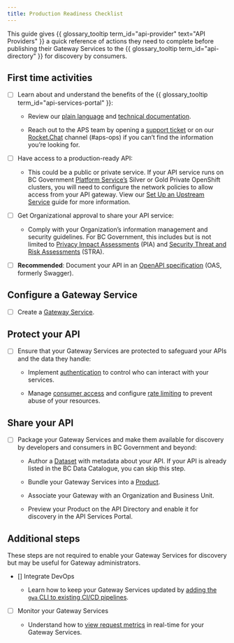 ```yaml
---
title: Production Readiness Checklist
---
```


This guide gives
{{ glossary_tooltip term_id="api-provider" text="API Providers" }} a quick
reference of actions they need to complete before publishing their Gateway
Services to the {{ glossary_tooltip term_id="api-directory" }} for discovery by
consumers.

## First time activities

- [ ] Learn about and understand the benefits of the
{{ glossary_tooltip term_id="api-services-portal" }}:

  - Review our [plain language](https://www2.gov.bc.ca/gov/content/data/finding-and-sharing/api-management)
    and [technical documentation](https://developer.gov.bc.ca/docs/default/component/aps-infra-platform-docs/).
  
  - Reach out to the APS team by opening a [support ticket](https://dpdd.atlassian.net/servicedesk/customer/portal/1/group/2)
    or on our [Rocket.Chat](https://docs.developer.gov.bc.ca/join-bc-rocket-chat/)
    channel (#aps-ops) if you can’t find the information you’re looking for.

- [ ] Have access to a production-ready API:

  - This could be a public or private service. If your API service runs on BC
    Government [Platform Service’s](https://digital.gov.bc.ca/cloud/services/)
    Silver or Gold Private OpenShift clusters, you will need to configure the
    network policies to allow access from your API gateway. View our
    [Set Up an Upstream Service](/how-to/upstream-services.md) guide for more
    information.

- [ ] Get Organizational approval to share your API service:

  - Comply with your Organization’s information management and security
    guidelines. For BC Government, this includes but is not limited to
    [Privacy Impact Assessments](https://www2.gov.bc.ca/gov/content/governments/services-for-government/information-management-technology/privacy/privacy-impact-assessments)
    (PIA) and [Security Threat and Risk Assessments](https://www2.gov.bc.ca/gov/content/governments/services-for-government/information-management-technology/information-security/security-threat-and-risk-assessment)
    (STRA).

- [ ] **Recommended**: Document your API in an [OpenAPI specification](https://swagger.io/docs/specification/about/)
(OAS, formerly Swagger).

## Configure a Gateway Service

- [ ] Create a [Gateway Service](/how-to/create-gateway-service.md).

## Protect your API

- [ ] Ensure that your Gateway Services are protected to safeguard your APIs and
the data they handle:

  - Implement [authentication](/how-to/client-cred-flow) to control who can
    interact with your services.

  - Manage [consumer access](/how-to/api-access) and configure [rate limiting](/how-to/COMMON-CONFIG.md#rate-limiting)
    to prevent abuse of your resources.

## Share your API

- [ ] Package your Gateway Services and make them available for discovery by
developers and consumers in BC Government and beyond:

  - Author a [Dataset](/how-to/api-discovery.md/#create-a-dataset) with metadata
    about your API. If your API is already listed in the BC Data Catalogue, you
    can skip this step.

  - Bundle your Gateway Services into a [Product](/how-to/api-discovery.md/#link-your-dataset-to-a-product).

  - Associate your Gateway with an Organization and Business Unit.

  - Preview your Product on the API Directory and enable it for discovery in the
    API Services Portal.

## Additional steps

These steps are not required to enable your Gateway Services for discovery but
may be useful for Gateway administrators.

- [] Integrate DevOps

  - Learn how to keep your Gateway Services updated by
  [adding the `gwa` CLI  to existing CI/CD pipelines](/how-to/cicd-integration.md).

- [ ] Monitor your Gateway Services

  - Understand how to [view request metrics](/how-to/monitoring.md) in
  real-time for your Gateway Services.
